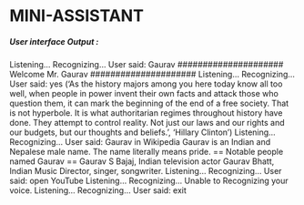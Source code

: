 # MINI-ASSISTANT

##### User interface  Output :

Listening… 
Recognizing… 
User said: Gaurav
##################### 
Welcome Mr. Gaurav 
##################### 
Listening… 
Recognizing… 
User said: yes
(‘As the history majors among you here today know all too well, when people in power invent their own facts and attack those who question them, it can mark the beginning of the end of a free society. That is not hyperbole. It is what authoritarian regimes throughout history have done. They attempt to control reality. Not just our laws and our rights and our budgets, but our thoughts and beliefs.’, ‘Hillary Clinton’) 
Listening… 
Recognizing… 
User said: Gaurav in Wikipedia
Gaurav is an Indian and Nepalese male name. The name literally means pride.
== Notable people named Gaurav == 
Gaurav S Bajaj, Indian television actor 
Gaurav Bhatt, Indian Music Director, singer, songwriter. 
Listening… 
Recognizing… 
User said: open YouTube
Listening… 
Recognizing…
Unable to Recognizing your voice. 
Listening… 
Recognizing… 
User said: exit 
